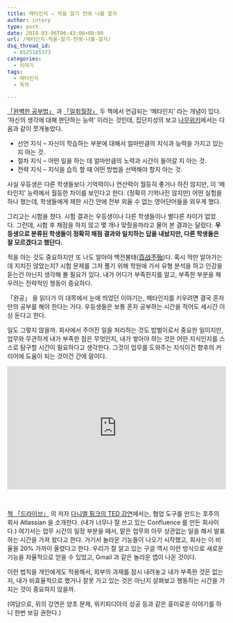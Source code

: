 ```yaml
---
title: 메타인지 – 적을 알기 전에 나를 알자
author: interp
type: post
date: 2018-03-06T06:43:00+00:00
url: /메타인지-적을-알기-전에-나를-알자/
dsq_thread_id:
  - 6525185373
categories:
  - 이야기
tags:
  - 메타인지
  - 독학

---
```

[「완벽한 공부법」][1] 과 [「일취월장」][2] 두 책에서 언급되는 &#8216;메타인지&#8217; 라는 개념이 있다. &#8216;자신의 생각에 대해 판단하는 능력&#8217; 이라는 것인데, 집단지성의 보고 [나무위키][3]에서는 다음과 같이 쪼개놓았다.

  * 선언 지식 &#8211; 자신이 학습하는 부분에 대해서 얼마만큼의 지식과 능력을 가지고 있는지 아는 것.
  * 절차 지식 &#8211; 어떤 일을 하는 데 얼마만큼의 노력과 시간이 들어갈 지 아는 것.
  * 전략 지식 &#8211; 지식을 습득 할 때 어떤 방법을 선택해야 할지 아는 것.

사실 우등생은 다른 학생들보다 기억력이나 연산력이 월등히 좋거나 하진 않지만, 이 &#8216;메타인지&#8217; 능력에서 월등한 차이를 보인다고 한다. (정확히 기억나진 않지만) 어떤 실험을 하나 했는데, 학생들에게 제한 시간 안에 전부 외울 수 없는 영어단어들을 외우게 했다.

그리고는 시험을 쳤다. 시험 결과는 우등생이나 다른 학생들이나 별다른 차이가 없었다. 그런데, 시험 후 채점을 하지 않고 몇 개나 맞췄을까라고 물어 본 결과는 달랐다. **우등생으로 분류된 학생들이 정확히 채점 결과와 일치하는 답을 내놨지만, 다른 학생들은 잘 모르겠다고 했단다.**

적을 아는 것도 중요하지만 또 나도 알아야 백전불태([百战不殆][4])다. 혹시 적만 알아가는데 지치진 않았는지? 시험 문제를 그저 풀기 위해 학원에 가서 유형 분석을 하고 인강을 듣는건 아닌지 생각해 볼 필요가 있다. 내가 어디가 부족한지를 알고, 부족한 부분을 채우려는 전략적인 행동이 중요하다.

「완공」 을 읽다가 이 대목에서 눈에 띄었던 이야기는, 메타인지를 키우려면 결국 혼자만의 공부를 해야 한다는 거다. 우등생들은 보통 혼자 공부하는 시간을 적어도 세시간 이상 둔다고 한다.

일도 그렇지 않을까. 회사에서 주어진 일을 처리하는 것도 밥벌이로서 중요한 일이지만, 업무와 무관하게 내가 부족한 점은 무엇인지, 내가 쌓아야 하는 것은 어떤 지식인지를 스스로 탐구할 시간이 필요하다고 생각한다. 그것이 업무를 도와주는 지식이건 향후의 커리어에 도움이 되는 것이건 간에 말이다.

<div style="max-width: 854px;">
  <div style="position: relative; height: 0; padding-bottom: 56.25%;">
    <iframe style="position: absolute; left: 0; top: 0; width: 100%; height: 100%;" src="https://embed.ted.com/talks/lang/ko/dan_pink_on_motivation" width="854" height="480" frameborder="0" scrolling="no" allowfullscreen="allowfullscreen"></iframe>
  </div>
</div>

&nbsp;

[책 「드라이브」][5] 의 저자 [다니엘 핑크의 TED 강연][6]에서는, 협업 도구를 만드는 호주의 회사 Atlassian 을 소개한다. (내가 너무나 잘 쓰고 있는 Confluence 를 만든 회사이다.) 여기서는 업무 시간의 일정 부분을 떼서, 맡은 업무와 아무 상관없는 일을 해서 발표하는 시간을 가져 왔다고 한다. 거기서 놀라운 기능들이 나오기 시작했고, 회사는 이 비율을 20% 가까이 올렸다고 한다. 우리가 잘 알고 있는 구글 역시 이런 방식으로 새로운 기능을 자율적으로 얻을 수 있었고, Gmail 과 같은 놀라운 앱이 나온 것이다.

이런 법칙을 개인에게도 적용해서, 외부의 과제를 잠시 내려놓고 내가 부족한 것은 없는지, 내가 비효율적으로 했거나 잘못 가고 있는 것은 아닌지 살펴보고 행동하는 시간을 가지는 것이 중요하지 않을까.

(여담으로, 위의 강연은 양초 문제, 위키피디아의 성공 등과 같은 흥미로운 이야기를 하니 한번 보길 권한다.)

 [1]: http://www.yes24.com/24/goods/34569935?scode=032&OzSrank=1
 [2]: http://www.yes24.com/24/Goods/57501187?Acode=101
 [3]: https://namu.wiki/w/%EB%A9%94%ED%83%80%EC%9D%B8%EC%A7%80
 [4]: http://cndic.naver.com/zh/entry?entryID=c_38f7bfe4d2
 [5]: http://www.yes24.com/24/goods/5819980?scode=032&OzSrank=5
 [6]: https://www.ted.com/talks/dan_pink_on_motivation?language=ko